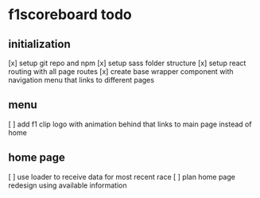 # f1scoreboard todo

## initialization

[x] setup git repo and npm
[x] setup sass folder structure
[x] setup react routing with all page routes
[x] create base wrapper component with navigation menu that links to different pages

## menu

[ ] add f1 clip logo with animation behind that links to main page instead of home

## home page

[ ] use loader to receive data for most recent race
[ ] plan home page redesign using available information
